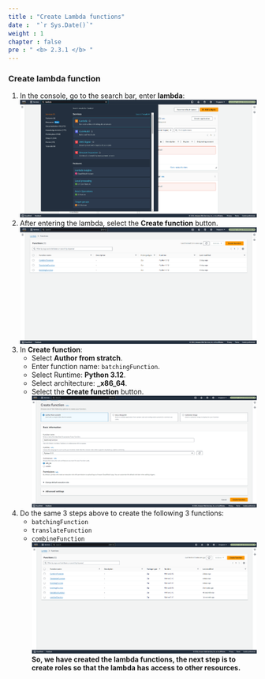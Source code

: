 ```yaml
---
title : "Create Lambda functions"
date :  "`r Sys.Date()`" 
weight : 1
chapter : false
pre : " <b> 2.3.1 </b> "
---
```


### Create lambda function
1. In the console, go to the search bar, enter **lambda**:
![lambdafunc](/images/2.prerequisite/031-lambda.png)
2. After entering the lambda, select the **Create function** button.
![lambdafunc](/images/2.prerequisite/032-lambda.png)
3. In **Create function**:
     + Select **Author from stratch**.
     + Enter function name: ```batchingFunction```.
     + Select Runtime: **Python 3.12**.
     + Select architecture: **_x86_64**.
     + Select the **Create function** button.
![lambdafunc](/images/2.prerequisite/033-lambda.png)
4. Do the same 3 steps above to create the following 3 functions:
     + ```batchingFunction```
     + ```translateFunction```
     + ```combineFunction```
![lambdafunc](/images/2.prerequisite/034-lambda.png)
**So, we have created the lambda functions, the next step is to create roles so that the lambda has access to other resources.**
